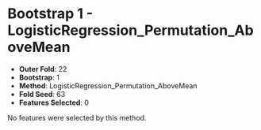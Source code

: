 # Bootstrap 1 - LogisticRegression_Permutation_AboveMean

- **Outer Fold**: 22
- **Bootstrap**: 1
- **Method**: LogisticRegression_Permutation_AboveMean
- **Fold Seed**: 63
- **Features Selected**: 0

No features were selected by this method.
